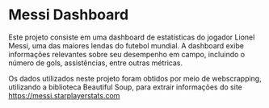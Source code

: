 # Messi Dashboard
Este projeto consiste em uma dashboard de estatísticas do jogador Lionel Messi, uma das maiores lendas do futebol mundial. A dashboard exibe informações relevantes sobre seu desempenho em campo, incluindo o número de gols, assistências, entre outras métricas.

Os dados utilizados neste projeto foram obtidos por meio de webscrapping, utilizando a biblioteca Beautiful Soup, para extrair informações do site https://messi.starplayerstats.com
